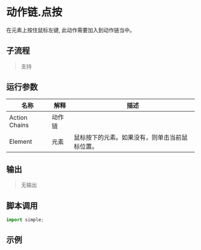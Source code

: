 # 动作链.点按 
在元素上按住鼠标左键, 此动作需要加入到动作链当中。

## 子流程
> 支持


## 运行参数


| 名称          | 解释   | 描述 |
| ------------- | ------ | ---- |
| Action Chains | 动作链 |      |
| Element       | 元素   | 鼠标按下的元素。如果没有，则单击当前鼠标位置。|

## 输出

> 无输出


## 脚本调用

```python
import simple;

```

## 示例